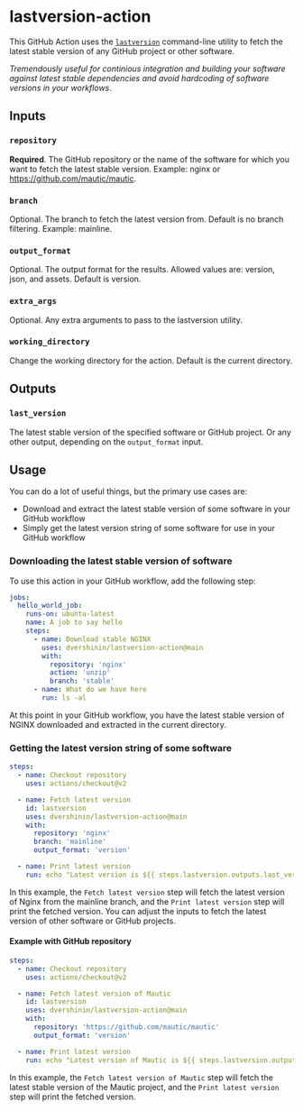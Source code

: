 # lastversion-action

This GitHub Action uses the [`lastversion`](https://lastversion.getpagespeed.com/) command-line utility to fetch the latest stable version of any GitHub project 
or other software.

*Tremendously useful for continious integration and building your software against latest stable dependencies and avoid hardcoding of software versions in your workflows*.

## Inputs

### `repository`
**Required**. The GitHub repository or the name of the software for which you want to fetch the latest stable version. 
Example: nginx or https://github.com/mautic/mautic.

### `branch`
Optional. The branch to fetch the latest version from. Default is no branch filtering. Example: mainline.

### `output_format`
Optional. The output format for the results. Allowed values are: version, json, and assets. Default is version.

### `extra_args`
Optional. Any extra arguments to pass to the lastversion utility.

### `working_directory`

Change the working directory for the action. Default is the current directory.

## Outputs

### `last_version`

The latest stable version of the specified software or GitHub project. Or any other output, depending on the
`output_format` input.

## Usage

You can do a lot of useful things, but the primary use cases are:

* Download and extract the latest stable version of some software in your GitHub workflow
* Simply get the latest version string of some software for use in your GitHub workflow

### Downloading the latest stable version of software

To use this action in your GitHub workflow, add the following step:

```yaml
jobs:
  hello_world_job:
    runs-on: ubuntu-latest
    name: A job to say hello
    steps:
      - name: Download stable NGINX
        uses: dvershinin/lastversion-action@main
        with:
          repository: 'nginx'
          action: 'unzip'
          branch: 'stable'
      - name: What do we have here
        run: ls -al
```

At this point in your GitHub workflow, you have the latest stable version of NGINX downloaded and extracted in the
current directory.

### Getting the latest version string of some software

```yaml
steps:
  - name: Checkout repository
    uses: actions/checkout@v2

  - name: Fetch latest version
    id: lastversion
    uses: dvershinin/lastversion-action@main
    with:
      repository: 'nginx'
      branch: 'mainline'
      output_format: 'version'

  - name: Print latest version
    run: echo "Latest version is ${{ steps.lastversion.outputs.last_version }}"
```

In this example, the `Fetch latest version` step will fetch the latest version of Nginx from the mainline branch, and 
the `Print latest version` step will print the fetched version. You can adjust the inputs to fetch the latest version 
of other software or GitHub projects.

#### Example with GitHub repository

```yaml
steps:
  - name: Checkout repository
    uses: actions/checkout@v2

  - name: Fetch latest version of Mautic
    id: lastversion
    uses: dvershinin/lastversion-action@main
    with:
      repository: 'https://github.com/mautic/mautic'
      output_format: 'version'

  - name: Print latest version
    run: echo "Latest version of Mautic is ${{ steps.lastversion.outputs.last_version }}"
```

In this example, the `Fetch latest version of Mautic` step will fetch the latest stable version of the Mautic project, 
and the `Print latest version` step will print the fetched version.
